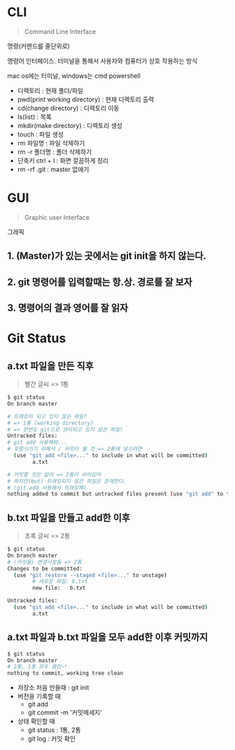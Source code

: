 # CLI

> Command Line Interface

명령(커맨드를 줄단위로)

명령어 인터페이스. 터미널을 통해서 사용자와 컴퓨터가 상호 작용하는 방식

mac os에는 터미널, windows는 cmd powershell



- 디렉토리 : 현재 폴더/파일
- pwd(print working directory) : 현재 디렉토리 출력
- cd(change directory) : 디렉토리 이동
- ls(list) : 목록
- mkdir(make directory) : 디렉토리 생성
- touch : 파일 생성
- rm 파일명 : 파일 삭제하기
- rm -r 폴더명 : 폴더 삭제하기
- 단축키 ctrl + l : 화면 깔끔하게 정리
- rm -rf .git : master 없애기



# GUI

> Graphic user Interface

그래픽





## 1. (Master)가 있는 곳에서는 git init을 하지 않는다.

## 2. git 명령어를 입력할때는 항.상. 경로를 잘 보자

## 3. 명령어의 결과 영어를 잘 읽자





# Git Status

## a.txt 파일을 만든 직후

> 빨간 글씨 => 1통

```bash
$ git status
On branch master

# 트래킹이 되고 있지 않은 파일?
# => 1통 (working directory)
# => 한번도 git으로 관리되고 있지 않은 파일!
Untracked files:
# git add 사용해봐...
# 포함시키기 위해서 / 커밋이 될 것 => 2통에 넣으려면
  (use "git add <file>..." to include in what will be committed)
        a.txt

# 커밋할 것은 없어 => 2통이 비어있어
# 하지만(but) 트래킹되지 않은 파일은 존재한다. 
# (git add 사용해서 트래킹해)
nothing added to commit but untracked files present (use "git add" to track)
```

## b.txt 파일을 만들고 add한 이후

> 초록 글씨 => 2통

```bash
$ git status
On branch master
# (커밋될) 변경사항들 => 2통
Changes to be committed:
  (use "git restore --staged <file>..." to unstage)
  		# 새로운 파일: b.txt
        new file:   b.txt

Untracked files:
  (use "git add <file>..." to include in what will be committed)
        a.txt

```

## a.txt 파일과 b.txt 파일을 모두 add한 이후 커밋까지

```bash
$ git status
On branch master
# 2통, 1통 모두 클린~!
nothing to commit, working tree clean
```



- 저장소 처음 만들때 : git init
- 버전을 기록할 때
  - git add
  - git commit -m '커밋메세지'
- 상태 확인할 때
  - git status : 1통, 2통
  - git log : 커밋 확인
